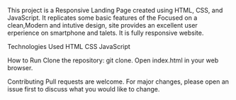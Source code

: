 This project is a Responsive Landing Page created using HTML, CSS, and JavaScript. It replicates some basic features of the Focused on a clean,Modern and intutive design,
site provides an excellent user erperience on smartphone and talets. It is fully responsive website.

Technologies Used HTML CSS JavaScript

How to Run Clone the repository: git clone. Open index.html in your web browser.

Contributing Pull requests are welcome. For major changes, please open an issue first to discuss what you would like to change.

